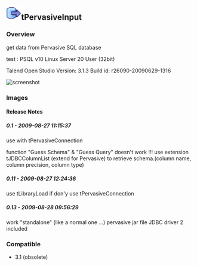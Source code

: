 ## <img src='./logo.jpg' width='40' height='40'>tPervasiveInput

### Overview
get data from Pervasive SQL database

test : 
PSQL v10 Linux Server 20 User (32bit) 

Talend Open Studio
Version: 3.1.3
Build id: r26090-20090629-1316
                                 


![screenshot](https://talendforge.org/exchange/tos/upload_tos/extension-184/screenshot.jpg)
### Images




#### Release Notes

##### 0.1 - 2009-08-27 11:15:37
use with tPervasiveConnection

function "Guess Schema" & "Guess Query" doesn't work !!!
use extension tJDBCColumnList (extend for Pervasive) to retrieve schema.(column name, column precision, column type)
##### 0.11 - 2009-08-27 12:24:36
use tLibraryLoad if don'y use tPervasiveConnection
##### 0.13 - 2009-08-28 09:56:29
work "standalone" (like a normal one ...)
pervasive jar file JDBC driver 2 included
### Compatible
 -  3.1 (obsolete)
